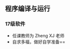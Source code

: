 <!--
 * @Author: Lili Liang
 * @Date: 2021-03-12 22:10:14
 * @LastEditTime: 2021-03-12 22:11:45
 * @LastEditors: Please set LastEditors
 * @Description: In User Settings Edit
 * @FilePath: \NENU-Courses\程序编译与运行\README.md
-->
## 程序编译与运行
### 17级软件
- 任课教师为 Zheng XJ 老师
- 自求多福，做好自学准备==